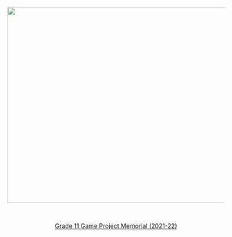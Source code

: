 <p align="center"> <img src="https://github.com/Duhbinchi/Duhbinchi/assets/139198653/72fa698a-6034-4ab6-bbab-51617fa6ee3a" width="735" height="455"> </p>
<br>
<p align="center"><a href="https://gd.games/games/b6d9f9ad-26b1-4051-983d-e2ae0b0cf65e" target="_blank">Grade 11 Game Project Memorial (2021-22)</a></p>
